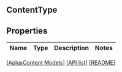 ## ContentType

## Properties

Name | Type | Description | Notes
------------ | ------------- | ------------- | -------------

[[AplusContent Models]](../) [[API list]](../../Api) [[README]](../../../README.md)
